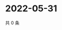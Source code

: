 # 2022-05-31

共 0 条

<!-- BEGIN WEIBO -->
<!-- 最后更新时间 Tue May 31 2022 11:19:58 GMT+0800 (China Standard Time) -->

<!-- END WEIBO -->
